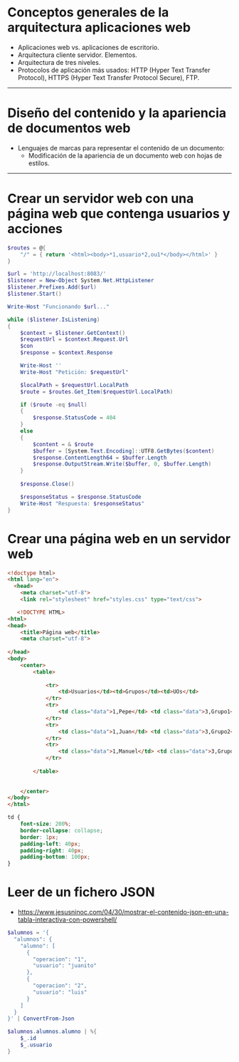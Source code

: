 # Conceptos generales de la arquitectura aplicaciones web
- Aplicaciones web vs. aplicaciones de escritorio.
- Arquitectura cliente servidor. Elementos.
- Arquitectura de tres niveles.
- Protocolos de aplicación más usados: HTTP (Hyper Text Transfer Protocol), HTTPS (Hyper Text Transfer Protocol Secure), FTP. 

---------------

# Diseño del contenido y la apariencia de documentos web
- Lenguajes de marcas para representar el contenido de un documento:
  - Modificación de la apariencia de un documento web con hojas de estilos. 

---------------

# Crear un servidor web con una página web que contenga usuarios y acciones
```PowerShell
$routes = @{
    "/" = { return '<html><body>*1,usuario*2,ou1*</body></html>' }
}

$url = 'http://localhost:8083/'
$listener = New-Object System.Net.HttpListener
$listener.Prefixes.Add($url)
$listener.Start()

Write-Host "Funcionando $url..."

while ($listener.IsListening)
{
    $context = $listener.GetContext()
    $requestUrl = $context.Request.Url
    $con
    $response = $context.Response

    Write-Host ''
    Write-Host "Petición: $requestUrl"

    $localPath = $requestUrl.LocalPath
    $route = $routes.Get_Item($requestUrl.LocalPath)

    if ($route -eq $null)
    {
        $response.StatusCode = 404
    }
    else
    {
        $content = & $route
        $buffer = [System.Text.Encoding]::UTF8.GetBytes($content)
        $response.ContentLength64 = $buffer.Length
        $response.OutputStream.Write($buffer, 0, $buffer.Length)
    }
    
    $response.Close()

    $responseStatus = $response.StatusCode
    Write-Host "Respuesta: $responseStatus"
}
```
# Crear una página web en un servidor web
```HTML
<!doctype html>
<html lang="en">
  <head>
    <meta charset="utf-8">
	<link rel="stylesheet" href="styles.css" type="text/css">

   <!DOCTYPE HTML>
<html>
<head>
	<title>Página web</title>
	<meta charset="utf-8">
  
</head>
<body>
    <center>
		<table>
		
			<tr>
				<td>Usuarios</td><td>Grupos</td><td>UOs</td>
			</tr>
			<tr>
				<td class="data">1,Pepe</td> <td class="data">3,Grupo1</td> <td class="data">4,UnidadPrueba1</td>
			</tr>
			<tr>
				<td class="data">1,Juan</td> <td class="data">3,Grupo2</td> <td class="data">4,UnidadPrueba2</td>
			</tr>
			<tr>
				<td class="data">1,Manuel</td> <td class="data">3,Grupo3</td><td class="data">4,UnidadPrueba3</td>
			</tr>
		
		</table>
	
	
	</center>
</body>
</html>
```
```CSS
td {
	font-size: 200%;
	border-collapse: collapse;
    border: 1px;
    padding-left: 40px;
    padding-right: 40px;
    padding-bottom: 100px;
}
```
# Leer de un fichero JSON
* https://www.jesusninoc.com/04/30/mostrar-el-contenido-json-en-una-tabla-interactiva-con-powershell/
```PowerShell
$alumnos = '{
  "alumnos": {
    "alumno": [
      {
        "operacion": "1",
        "usuario": "juanito"
      },
      {
        "operacion": "2",
        "usuario": "luis"
      }
    ]
  }
}' | ConvertFrom-Json

$alumnos.alumnos.alumno | %{
    $_.id
    $_.usuario
}
```
